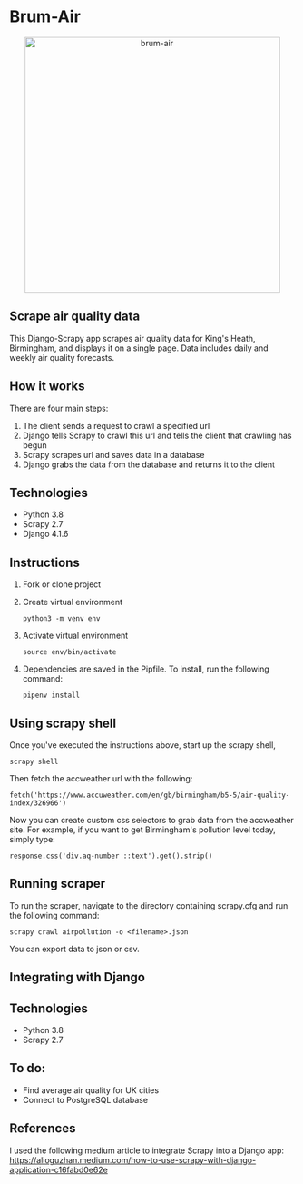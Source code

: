 # Brum-Air

<p align="center">
    <img width="450" src="../main/images/brum-air.png" alt="brum-air">
</p>


## Scrape air quality data

This Django-Scrapy app scrapes air quality data for King's Heath, Birmingham, and displays it on
a single page. Data includes daily and weekly air quality forecasts.

## How it works

There are four main steps:

1. The client sends a request to crawl a specified url
2. Django tells Scrapy to crawl this url and tells the client that crawling has begun
3. Scrapy scrapes url and saves data in a database
4. Django grabs the data from the database and returns it to the client


## Technologies

* Python 3.8
* Scrapy 2.7
* Django 4.1.6

## Instructions

1. Fork or clone project
2. Create virtual environment

    ``` python3 -m venv env ```
3. Activate virtual environment

    ``` source env/bin/activate ```
4. Dependencies are saved in the Pipfile. To install, run the following command:

    ``` pipenv install ```

## Using scrapy shell

Once you've executed the instructions above, start up the scrapy shell,

``` scrapy shell ```

Then fetch the accweather url with the following:

``` fetch('https://www.accuweather.com/en/gb/birmingham/b5-5/air-quality-index/326966') ```

Now you can create custom css selectors to grab data from the accweather site. For example, if you want
to get Birmingham's pollution level today, simply type:

``` response.css('div.aq-number ::text').get().strip() ```


## Running scraper

To run the scraper, navigate to the directory containing scrapy.cfg and run the following command:

```scrapy crawl airpollution -o <filename>.json```

You can export data to json or csv.

## Integrating with Django

## Technologies

* Python 3.8
* Scrapy 2.7

## To do:

- Find average air quality for UK cities
- Connect to PostgreSQL database

## References

I used the following medium article to integrate Scrapy into a Django app: https://alioguzhan.medium.com/how-to-use-scrapy-with-django-application-c16fabd0e62e
